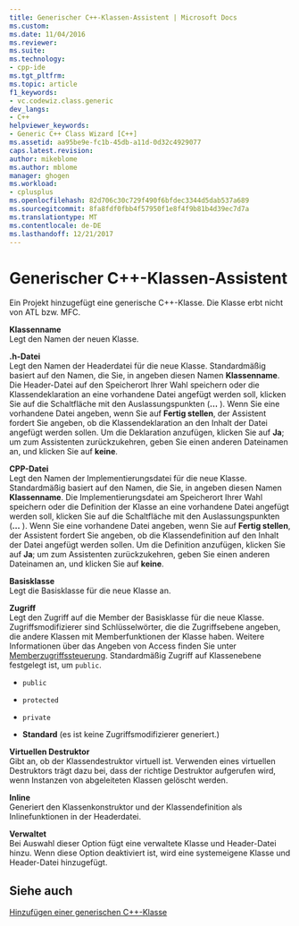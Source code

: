 ```yaml
---
title: Generischer C++-Klassen-Assistent | Microsoft Docs
ms.custom: 
ms.date: 11/04/2016
ms.reviewer: 
ms.suite: 
ms.technology:
- cpp-ide
ms.tgt_pltfrm: 
ms.topic: article
f1_keywords:
- vc.codewiz.class.generic
dev_langs:
- C++
helpviewer_keywords:
- Generic C++ Class Wizard [C++]
ms.assetid: aa95be9e-fc1b-45db-a11d-0d32c4929077
caps.latest.revision: 
author: mikeblome
ms.author: mblome
manager: ghogen
ms.workload:
- cplusplus
ms.openlocfilehash: 82d706c30c729f490f6bfdec3344d5dab537a689
ms.sourcegitcommit: 8fa8fdf0fbb4f57950f1e8f4f9b81b4d39ec7d7a
ms.translationtype: MT
ms.contentlocale: de-DE
ms.lasthandoff: 12/21/2017
---
```

# <a name="generic-c-class-wizard"></a>Generischer C++-Klassen-Assistent
Ein Projekt hinzugefügt eine generische C++-Klasse. Die Klasse erbt nicht von ATL bzw. MFC.  
  
 **Klassenname**  
 Legt den Namen der neuen Klasse.  
  
 **.h-Datei**  
 Legt den Namen der Headerdatei für die neue Klasse. Standardmäßig basiert auf den Namen, die Sie, in angeben diesen Namen **Klassenname**. Die Header-Datei auf den Speicherort Ihrer Wahl speichern oder die Klassendeklaration an eine vorhandene Datei angefügt werden soll, klicken Sie auf die Schaltfläche mit den Auslassungspunkten (**...** ). Wenn Sie eine vorhandene Datei angeben, wenn Sie auf **Fertig stellen**, der Assistent fordert Sie angeben, ob die Klassendeklaration an den Inhalt der Datei angefügt werden sollen. Um die Deklaration anzufügen, klicken Sie auf **Ja**; um zum Assistenten zurückzukehren, geben Sie einen anderen Dateinamen an, und klicken Sie auf **keine**.  
  
 **CPP-Datei**  
 Legt den Namen der Implementierungsdatei für die neue Klasse. Standardmäßig basiert auf den Namen, die Sie, in angeben diesen Namen **Klassenname**. Die Implementierungsdatei am Speicherort Ihrer Wahl speichern oder die Definition der Klasse an eine vorhandene Datei angefügt werden soll, klicken Sie auf die Schaltfläche mit den Auslassungspunkten (**...** ). Wenn Sie eine vorhandene Datei angeben, wenn Sie auf **Fertig stellen**, der Assistent fordert Sie angeben, ob die Klassendefinition auf den Inhalt der Datei angefügt werden sollen. Um die Definition anzufügen, klicken Sie auf **Ja**; um zum Assistenten zurückzukehren, geben Sie einen anderen Dateinamen an, und klicken Sie auf **keine**.  
  
 **Basisklasse**  
 Legt die Basisklasse für die neue Klasse an.  
  
 **Zugriff**  
 Legt den Zugriff auf die Member der Basisklasse für die neue Klasse. Zugriffsmodifizierer sind Schlüsselwörter, die die Zugriffsebene angeben, die andere Klassen mit Memberfunktionen der Klasse haben. Weitere Informationen über das Angeben von Access finden Sie unter [Memberzugriffssteuerung](../cpp/member-access-control-cpp.md). Standardmäßig Zugriff auf Klassenebene festgelegt ist, um `public`.  
  
-   `public`  
  
-   `protected`  
  
-   `private`  
  
-   **Standard** (es ist keine Zugriffsmodifizierer generiert.)  
  
 **Virtuellen Destruktor**  
 Gibt an, ob der Klassendestruktor virtuell ist. Verwenden eines virtuellen Destruktors trägt dazu bei, dass der richtige Destruktor aufgerufen wird, wenn Instanzen von abgeleiteten Klassen gelöscht werden.  
  
 **Inline**  
 Generiert den Klassenkonstruktor und der Klassendefinition als Inlinefunktionen in der Headerdatei.  
  
 **Verwaltet**  
 Bei Auswahl dieser Option fügt eine verwaltete Klasse und Header-Datei hinzu. Wenn diese Option deaktiviert ist, wird eine systemeigene Klasse und Header-Datei hinzugefügt.  
  
## <a name="see-also"></a>Siehe auch  
 [Hinzufügen einer generischen C++-Klasse](../ide/adding-a-generic-cpp-class.md)